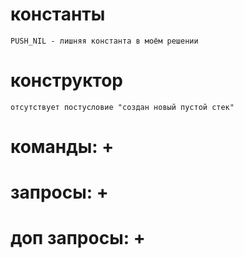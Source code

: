 # константы
```
PUSH_NIL - лишняя константа в моём решении
```
# конструктор

```
отсутствует постусловие "создан новый пустой стек"
```

# команды: +

# запросы: +

# доп запросы: +
